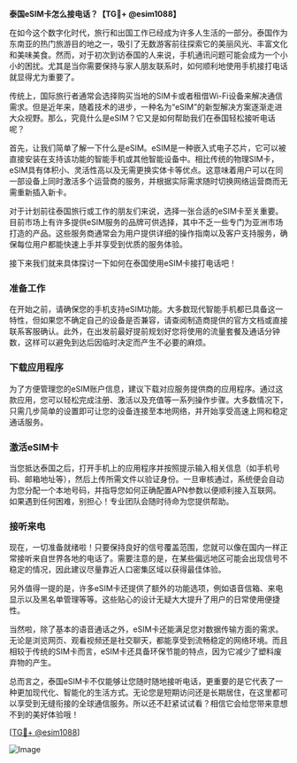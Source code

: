 **泰国eSIM卡怎么接电话？【TG💪+ @esim1088】**

在如今这个数字化时代，旅行和出国工作已经成为许多人生活的一部分。泰国作为东南亚的热门旅游目的地之一，吸引了无数游客前往探索它的美丽风光、丰富文化和美味美食。然而，对于初次到访泰国的人来说，手机通讯问题可能会成为一个小小的困扰。尤其是当你需要保持与家人朋友联系时，如何顺利地使用手机接打电话就显得尤为重要了。

传统上，国际旅行者通常会选择购买当地的SIM卡或者租借Wi-Fi设备来解决通信需求。但是近年来，随着技术的进步，一种名为“eSIM”的新型解决方案逐渐走进大众视野。那么，究竟什么是eSIM？它又是如何帮助我们在泰国轻松接听电话呢？

首先，让我们简单了解一下什么是eSIM。eSIM是一种嵌入式电子芯片，它可以被直接安装在支持该功能的智能手机或其他智能设备中。相比传统的物理SIM卡，eSIM具有体积小、灵活性高以及无需更换实体卡等优点。这意味着用户可以在同一部设备上同时激活多个运营商的服务，并根据实际需求随时切换网络运营商而无需重新插入新卡。

对于计划前往泰国旅行或工作的朋友们来说，选择一张合适的eSIM卡至关重要。目前市场上有许多提供eSIM服务的品牌可供选择，其中不乏一些专门为亚洲市场打造的产品。这些服务商通常会为用户提供详细的操作指南以及客户支持服务，确保每位用户都能快速上手并享受到优质的服务体验。

接下来我们就来具体探讨一下如何在泰国使用eSIM卡接打电话吧！

### 准备工作

在开始之前，请确保您的手机支持eSIM功能。大多数现代智能手机都已具备这一特性，但如果您不确定自己的设备是否兼容，请查阅制造商提供的官方文档或直接联系客服确认。此外，在出发前最好提前规划好您将使用的流量套餐及通话分钟数，这样可以避免到达后因临时决定而产生不必要的麻烦。

### 下载应用程序

为了方便管理您的eSIM账户信息，建议下载对应服务提供商的应用程序。通过这款应用，您可以轻松完成注册、激活以及充值等一系列操作步骤。大多数情况下，只需几步简单的设置即可让您的设备连接至本地网络，并开始享受高速上网和稳定通话服务。

### 激活eSIM卡

当您抵达泰国之后，打开手机上的应用程序并按照提示输入相关信息（如手机号码、邮箱地址等），然后上传所需文件以验证身份。一旦审核通过，系统便会自动为您分配一个本地号码，并指导您如何正确配置APN参数以便顺利接入互联网。如果遇到任何困难，别担心！专业团队会随时待命为您提供帮助。

### 接听来电

现在，一切准备就绪啦！只要保持良好的信号覆盖范围，您就可以像在国内一样正常接听来自世界各地的电话了。需要注意的是，在某些偏远地区可能会出现信号不稳定的情况，因此建议尽量靠近人口密集区域以获得最佳体验。

另外值得一提的是，许多eSIM卡还提供了额外的功能选项，例如语音信箱、来电显示以及黑名单管理等等。这些贴心的设计无疑大大提升了用户的日常使用便捷性。

当然啦，除了基本的语音通话之外，eSIM卡还能满足您对数据传输方面的需求。无论是浏览网页、观看视频还是社交聊天，都能享受到流畅稳定的网络环境。而且相较于传统的SIM卡而言，eSIM卡还具备环保节能的特点，因为它减少了塑料废弃物的产生。

总而言之，泰国eSIM卡不仅能够让您随时随地接听电话，更重要的是它代表了一种更加现代化、智能化的生活方式。无论您是短期访问还是长期居住，在这里都可以享受到无缝衔接的全球通信服务。所以还不赶紧试试看？相信它会给您带来意想不到的美好体验哦！

[[TG💪+ @esim1088](https://t.me/s/esim1088)] 

![Image](https://i.postimg.cc/4NQfJmqS/Snipaste-2025-05-13-00-14-12.png)